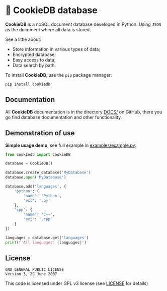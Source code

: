 # 🍪 CookieDB database

**CookieDB** is a noSQL document database developed in Python. Using `JSON` as the document where all data is stored.

See a little about:

- Store information in various types of data;
- Encrypted database;
- Easy access to data;
- Data search by path.

To install **CookieDB**, use the `pip` package manager:

```
pip install cookiedb
```

## Documentation

All **CookieDB** documentation is in the directory [DOCS/](https://github.com/jaedsonpys/cookiedb/tree/master/DOCS) on GitHub, there you go find database documentation and other functionality.

## Demonstration of use

**Simple usage demo**, see full example in [examples/example.py](https://github.com/jaedsonpys/cookiedb/blob/master/examples/example.py):

```python
from cookiedb import CookieDB

database = CookieDB()

database.create_database('MyDatabase')
database.open('MyDatabase')

database.add('languages', {
    'python': {
        'name': 'Python',
        'ext': '.py'
    },
    'cpp': {
        'name': 'C++',
        'ext': '.cpp'
    }
})

languages = database.get('languages')
print(f'All languages: {languages}')
```

## License

```
GNU GENERAL PUBLIC LICENSE
Version 3, 29 June 2007
```

This code is licensed under GPL v3 license (see [LICENSE](https://github.com/jaedsonpys/cookiedb/blob/master/LICENSE) for details)